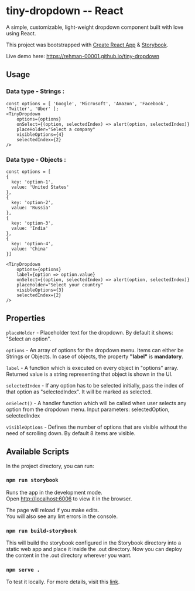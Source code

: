 # tiny-dropdown -- React

A simple, customizable, light-weight dropdown component built with love using React.

This project was bootstrapped with [Create React App](https://github.com/facebook/create-react-app) & [Storybook](https://storybook.js.org/docs/guides/guide-react/).

Live demo here: https://rehman-00001.github.io/tiny-dropdown

## Usage

### Data type - Strings :

    const options = [ 'Google', 'Microsoft', 'Amazon', 'Facebook', 'Twitter', 'Uber' ];
    <TinyDropdown
        options={options}
        onSelect={(option, selectedIndex) => alert(option, selectedIndex)}
        placeHolder="Select a company"
        visibleOptions={4}
        selectedIndex={2}
    />

### Data type - Objects :

    const options = [
    {
      key: 'option-1',
      value: 'United States'
    },
    {
      key: 'option-2',
      value: 'Russia'
    },
    {
      key: 'option-3',
      value: 'India'
    },
    {
      key: 'option-4',
      value: 'China'
    }]

    <TinyDropdown
        options={options}
        label={option => option.value}
        onSelect={(option, selectedIndex) => alert(option, selectedIndex)}
        placeHolder="Select your country"
        visibleOptions={3}
        selectedIndex={2}
    />

## Properties

`placeHolder` - Placeholder text for the dropdown. By default it shows: "Select an option". <br>

`options` - An array of options for the dropdown menu. Items can either be Strings or Objects. In case of objects, the property **"label"** is **mandatory**. <br>

`label` - A function which is executed on every object in "options" array. Returned value is a string representing that object is shown in the UI. <br>

`selectedIndex` - If any option has to be selected initially, pass the index of that option as "selectedIndex". It will be marked as selected. <br>

`onSelect()` - A handler function which will be called when user selects any option from the dropdown menu. Input parameters: selectedOption, selectedIndex <br>

`visibleOptions` - Defines the number of options that are visible without the need of scrolling down. By default 8 items are visible.

## Available Scripts

In the project directory, you can run:

### `npm run storybook`

Runs the app in the development mode.<br>
Open [http://localhost:6006](http://localhost:6006) to view it in the browser.

The page will reload if you make edits.<br>
You will also see any lint errors in the console.

### `npm run build-storybook`

This will build the storybook configured in the Storybook directory into a static web app and place it inside the .out directory. Now you can deploy the content in the .out directory wherever you want.

### `npm serve .`

To test it locally.
For more details, visit this [link](https://storybook.js.org/docs/basics/exporting-storybook/).
